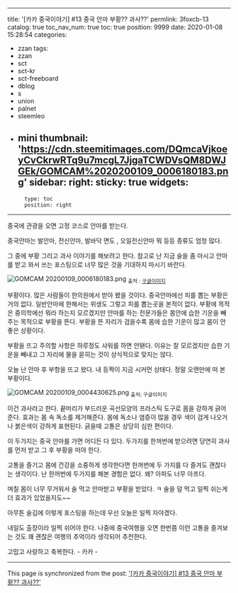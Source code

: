 
---
title: '[카카 중국이야기] #13 중국 안마 부황?? 과사??'
permlink: 3foxcb-13
catalog: true
toc_nav_num: true
toc: true
position: 9999
date: 2020-01-08 15:28:54
categories:
- zzan
tags:
- zzan
- sct
- sct-kr
- sct-freeboard
- dblog
- s
- union
- palnet
- steemleo
- mini
thumbnail: 'https://cdn.steemitimages.com/DQmcaVjkoeyCvCkrwRTq9u7mcgL7JjgaTCWDVsQM8DWJGEk/GOMCAM%2020200109_0006180183.png'
sidebar:
    right:
        sticky: true
widgets:
    -
        type: toc
        position: right
---


중국에 관광을 오면 고정 코스로 안마를 받는다. 

중국안마는 발안마, 전신안마, 발바닥 면도 , 오일전신안마
뭐 등등 종류도 엄청 많다.


그 중에 부황 그리고 과사 이야기를 해보려고 한다.
참고로 난 지금 술을 좀 마시고  안마를 받고 와서
쓰는 포스팅으로 너무 많은 것을 기대하지 마시기 바란다.

![GOMCAM 20200109_0006180183.png](https://cdn.steemitimages.com/DQmcaVjkoeyCvCkrwRTq9u7mcgL7JjgaTCWDVsQM8DWJGEk/GOMCAM%2020200109_0006180183.png)
<sub> 출처 : [구글이미지](http://kr.people.com.cn/NMediaFile/2014/0923/FOREIGN201409231047000052153765095.jpg)</sub>

 부황이다.  많은 사람들이 한의원에서 받아 봤을 것이다. 
중국안마에선 피를 뽑는 부황은 거의 없다.
일반안마에 한해서는 위생도 그렇고 피를 뽑는곳을 본적이 없다.
부황에 목적은 중의학에선 뭐라 하는지 모르겠지만
안마를 하는 전문가들은  몸안에 습한 기운을 빼주는 목적으로
부황을 뜬다. 부황을 뜬 자리가 검을수록 몸에 습한 기운이 많고
몸이 안좋은 상황이다. 

부황을 뜨고 주의할 사항은 하루정도 샤워를 하면 안됀다.
이유는 잘 모르겠지만 습한 기운을 빼내고 그 자리에 물을 
묻히는 것이 상식적으로 맞지는 않다.

오늘 난 안마 후 부항을 뜨고 왔다. 
내 등짝이 지금 시커먼 상태다.  정말 오랜만에 떠 본 부황이다. 

![GOMCAM 20200109_0004430625.png](https://cdn.steemitimages.com/DQmZrL6NYcHAX1mzoYmKLSZ9zYgkTrQdRRptSRDmWz5xoVn/GOMCAM%2020200109_0004430625.png)
<sub> 출처: 구글이미지</sub>

이건 과사라고 한다.  끝머리가 부드러운 곡선모양의 프라스틱 도구로 몸을 
강하게 긁어 준다.  효과는 몸 속 독소를 제거해준다. 
몸에 독소나 염증이 많을 경우 색이 검게 나오거나 붉은색이 
강하게 표현된다. 긁을때 고통은 상당히 심한 편이다. 


이 두가지는 중국 안마를 가면 어디든 다 있다.
두가지를 한꺼번에 받으려면 당연히 과사를 먼저 받고
그 후 부황을 떠야 한다. 

고통을 즐기고 몸에 건강을 소중하게 생각한다면
한꺼번에 두 가지를 다 즐겨도 괜찮다는 생각이다.
난 한꺼번에 두가지를 해본 경험은 없다. 
왜?  아파도 너무 아프다. 

며칠 몸이 너무 무거워서 술 먹고 안마받고 부황을 
받았다.  ㅋ 술을 덜 먹고 일찍 쉬는게 더 효과가 있었을지도~~

아무튼 술김에 이렇게 포스팅을 하는데 
우선 오늘은 일찍 자야겠다. 

내일도 출장이라 일찍 쉬어야 한다. 
나중에 중국여행을 오면 한번쯤 이런 고통을
즐겨보는 것도 꽤 괜찮은 여행의 추억이라 
생각되어 추천한다.

고맙고 사랑하고 축복한다.  - 카카 -

- - -

This page is synchronized from the post: ['[카카 중국이야기] #13 중국 안마 부황?? 과사??'](https://steemit.com/@kibumh/3foxcb-13)
